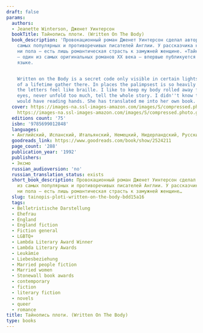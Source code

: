 ```yaml
---
draft: false
params:
  authors:
  - Jeanette Winterson, Дженет Уинтерсон
  bookTitle: Тайнопись плоти. (Written On The Body)
  book_description: 'Провокационный роман Дженет Уинтерсон сделал автора одним из
    самых популярных и противоречивых писателей Англии. У рассказчика нет ни имени,
    ни пола — есть лишь романтическая страсть к замужней женщине. «Тайнопись плоти»
    — один из самых оригинальных романов XX века — впервые публикуется на русском
    языке.


    Written on the Body is a secret code only visible in certain lights: the accumulation
    of a lifetime gather there. In places the palimpsest is so heavily worked that
    the letters feel like braille. I like to keep my body rolled away from prying
    eyes, never unfold too much, tell the whole story. I didn''t know that Louise
    would have reading hands. She has translated me into her own book.'
  cover: https://images-na.ssl-images-amazon.com/images/S/compressed.photo.goodreads.com/books/1172273088i/158507.jpg,
    https://images-na.ssl-images-amazon.com/images/S/compressed.photo.goodreads.com/books/1203534997i/2524211.jpg
  editions count: '75'
  isbn: '9785699012848'
  languages:
  - Английский, Испанский, Итальянский, Немецкий, Нидерландский, Русский, Турецкий
  goodreads_link: https://www.goodreads.com/book/show/2524211
  page_count: '288'
  publication_year: '1992'
  publishers:
  - Эксмо
  russian_audioversion: 'no'
  russian_translation_status: exists
  short_book_description: Провокационный роман Дженет Уинтерсон сделал автора одним
    из самых популярных и противоречивых писателей Англии. У рассказчика нет ни имени,
    ни пола — есть лишь романтическая страсть к замужней женщине…
  slug: tainopis-ploti-written-on-the-body-bdd15a16
  tags:
  - Belletristische Darstellung
  - Ehefrau
  - England
  - England fiction
  - Fiction general
  - LGBTQ+
  - Lambda Literary Award Winner
  - Lambda Literary Awards
  - Leukämie
  - Liebesbeziehung
  - Married people fiction
  - Married women
  - Stonewall book awards
  - contemporary
  - fiction
  - literary fiction
  - novels
  - queer
  - romance
title: Тайнопись плоти. (Written On The Body)
type: books
---
```

